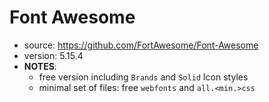 # Font Awesome

* source: https://github.com/FortAwesome/Font-Awesome
* version: 5.15.4
* __NOTES__:
  - free version including ```Brands``` and ``Solid`` Icon styles
  - minimal set of files: free ```webfonts``` and ```all.<min.>css```
